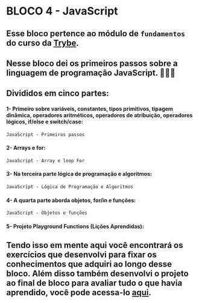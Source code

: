 # BLOCO 4 - JavaScript

## Esse bloco pertence ao módulo de `fundamentos` do curso da [Trybe](https://www.betrybe.com/).
## Nesse bloco dei os primeiros passos sobre a linguagem de programação JavaScript. 🚀🚀🚀
## Divididos em cinco partes:

#### 1- Primeiro sobre variáveis, constantes, tipos primitivos, tipagem dinâmica, operadores aritméticos, operadores de atribuição, operadores lógicos, if/else e switch/case:
	JavaScript - Primeiros passos
#### 2- Arrays e for:
	JavaScript - Array e loop For
#### 3- Na terceira parte lógica de programação e algoritmos:
	JavaScript - Lógica de Programação e Algoritmos
#### 4- A quarta parte aborda objetos, for/in e funções:
	JavaScript - Objetos e funções
#### 5- Projeto Playground Functions (Lições Aprendidas):


 ## Tendo isso em mente aqui você encontrará os exercícios que desenvolvi para fixar os conhecimentos que adquiri ao longo desse bloco. Além disso também desenvolvi o projeto ao final de bloco para avaliar tudo o que havia aprendido, você pode acessa-lo [aqui](linkProjetoDoBloco).
